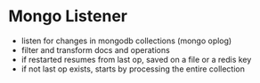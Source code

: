 Mongo Listener
==============

- listen for changes in mongodb collections (mongo oplog)
- filter and transform docs and operations
- if restarted resumes from last op, saved on a file or a redis key
- if not last op exists, starts by processing the entire collection
